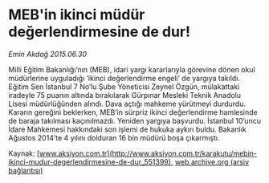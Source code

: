 # MEB'in ikinci müdür değerlendirmesine de dur!

*Emin Akdağ 2015.06.30*

<div class="pNewsDetailMainContent" itemprop="articleBody">
 <p>
  Milli Eğitim Bakanlığı’nın (MEB), idari yargı kararlarıyla görevine dönen okul müdürlerine uyguladığı ‘ikinci değerlendirme engeli’ de yargıya takıldı. Eğitim Sen İstanbul 7 No’lu Şube Yöneticisi Zeynel Özgün, mülakattaki iradeyle 75 puanın altında bırakılarak Gürpınar Mesleki Teknik Anadolu Lisesi müdürlüğünden alındı. Dava açtığı mahkeme yürütmeyi durdurdu. Kararın gereğini beklerken, MEB’in sürpriz ikinci değerlendirme hamlesinde de baraja takılması kaçınılmazdı. Yeniden yargıya başvurdu. İstanbul 10’uncu İdare Mahkemesi hakkındaki son işlemi de hukuka aykırı buldu. Bakanlık Ağustos 2014’te 4 yılını dolduran 16 bin müdürü boşa çıkarmıştı.
 </p>
</div>


Kaynak: [www.aksiyon.com.tr](http://www.aksiyon.com.tr/karakutu/mebin-ikinci-mudur-degerlendirmesine-de-dur_551399), [web.archive.org (arşiv bağlantısı)](http://web.archive.org/web/20150726103151/http://www.aksiyon.com.tr/karakutu/mebin-ikinci-mudur-degerlendirmesine-de-dur_551399)
